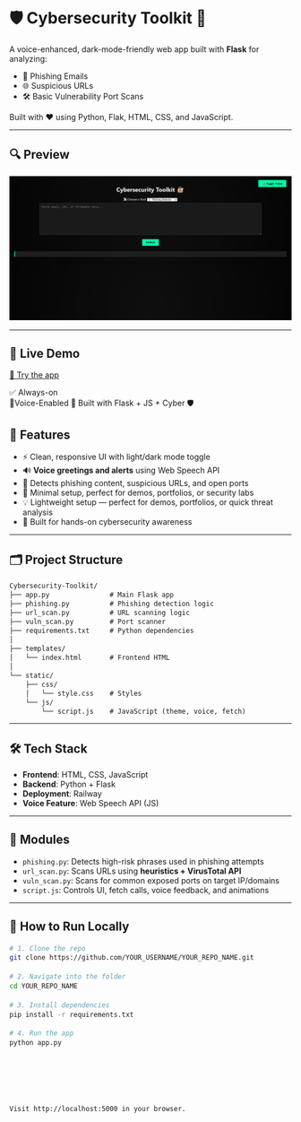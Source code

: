 # 🛡️ Cybersecurity Toolkit 🔐

A voice-enhanced, dark-mode-friendly web app built with **Flask** for analyzing:

- 📩 Phishing Emails  
- 🌐 Suspicious URLs  
- 🛠️ Basic Vulnerability Port Scans  

Built with ❤️ using Python, Flak, HTML, CSS, and JavaScript.

---

## 🔍 Preview

![Cybersecurity Toolkit Screenshot](screenshot.png)

---

## 🚀 Live Demo

[🔗 Try the app](https://cybersecurity-toolkit-production.up.railway.app/)

✅ Always-on  
💬Voice-Enabled
🚄 Built with Flask + JS + Cyber 🛡️



## 🚀 Features

- ⚡ Clean, responsive UI with light/dark mode toggle  
- 🔊 **Voice greetings and alerts** using Web Speech API 
- 🔐 Detects phishing content, suspicious URLs, and open ports 
- 🎯 Minimal setup, perfect for demos, portfolios, or security labs 
- 💡 Lightweight setup — perfect for demos, portfolios, or quick threat analysis 
- 🧪 Built for hands-on cybersecurity awareness

---

## 🗂️ Project Structure

```
Cybersecurity-Toolkit/
├── app.py               # Main Flask app
├── phishing.py          # Phishing detection logic
├── url_scan.py          # URL scanning logic
├── vuln_scan.py         # Port scanner
├── requirements.txt     # Python dependencies
│
├── templates/
│   └── index.html       # Frontend HTML
│
└── static/
    ├── css/
    │   └── style.css    # Styles
    └── js/
        └── script.js    # JavaScript (theme, voice, fetch)
```



---

## 🛠️ Tech Stack

- **Frontend**: HTML, CSS, JavaScript  
- **Backend**: Python + Flask 
- **Deployment**: Railway
- **Voice Feature**: Web Speech API (JS)

---

## 🧠 Modules

- `phishing.py`: Detects high-risk phrases used in phishing attempts  
- `url_scan.py`: Scans URLs using **heuristics + VirusTotal API**  
- `vuln_scan.py`: Scans for common exposed ports on target IP/domains  
- `script.js`: Controls UI, fetch calls, voice feedback, and animations   

---

## 🧪 How to Run Locally

```bash
# 1. Clone the repo
git clone https://github.com/YOUR_USERNAME/YOUR_REPO_NAME.git

# 2. Navigate into the folder
cd YOUR_REPO_NAME

# 3. Install dependencies
pip install -r requirements.txt

# 4. Run the app
python app.py






Visit http://localhost:5000 in your browser.



